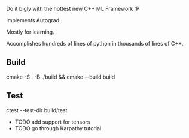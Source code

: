 Do it bigly with the hottest new C++ ML Framework :P

Implements Autograd.

Mostly for learning.

Accomplishes hundreds of lines of python in thousands of lines of C++.

## Build
cmake -S . -B ./build && cmake --build build

## Test
ctest --test-dir build/test


- TODO add support for tensors
- TODO go through Karpathy tutorial
